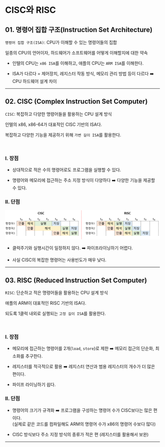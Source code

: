 # CISC와 RISC

## 01. 명령어 집합 구조(Instruction Set Architecture)

`명령어 집합 구조(ISA)`: CPU가 이해할 수 있는 명령어들의 집합<br>

일종의 CPU의 언어이자, 하드웨어가 소프트웨어를 어떻게 이해할지에 대한 약속<br>

- 인텔의 CPU는 `x86 ISA`를 이해하고, 애플의 CPU는 `ARM ISA`를 이해한다.<br>

- ISA가 다르다 = 제어장치, 레지스터 작동 방식, 메모리 관리 방법 등이 다르다 :arrow_right: CPU 하드웨어 설계 차이<br>

---

## 02. CISC (Complex Instruction Set Computer)

`CISC`: 복잡하고 다양한 명령어들을 활용하는 CPU 설계 방식<br>

인텔의 x86, x86-64가 대표적인 CISC 기반의 ISA다.<br>

복잡하고 다양한 기능을 제공하기 위해 `가변 길이 ISA`를 활용한다.<br>

<br>

### I. 장점

- 상대적으로 적은 수의 명령어로도 프로그램을 실행할 수 있다.<br>

- 명령어와 메모리에 접근하는 주소 지정 방식이 다양하다 :arrow_right: 다양한 기능을 제공할 수 있다.<br>

### II. 단점

<img src="../img/computer-structure-0421.png" width="800px">

- 클럭주기와 실행시간이 일정하지 않다. :arrow_right: 파이프라이닝하기 어렵다.<br>

- 사실 CISC의 복잡한 명령어는 사용빈도가 매우 낮다.<br>

---

## 03. RISC (Reduced Instruction Set Computer)

`RISC`: 단순하고 적은 명령어들을 활용하는 CPU 설계 방식<br>

애플의 ARM이 대표적인 RISC 기반의 ISA다.<br>

되도록 1클럭 내외로 실행되는 `고정 길이 ISA`를 활용한다.<br>

<br>

### I. 장점

- 메모리에 접근하는 명령어를 2개(`load`, `store`)로 제한 :arrow_right: 메모리 접근의 단순화, 최소화를 추구한다.<br>

- 레지스터를 적극적으로 활용 :arrow_right: 레지스터 연산과 범용 레지스터의 개수가 더 많은 편이다.<br>

- 파이프 라이닝하기 쉽다.<br>

### II. 단점

- 명령어의 크기가 규격화 :arrow_right: 프로그램을 구성하는 명령어 수가 CISC보다는 많은 편이다.<br>(실제로 같은 코드를 컴파일해도 ARM의 명령어 수가 x86의 명령어 수보다 많다)

- CISC 방식보다 주소 지정 방식의 종류가 적은 편 (레지스터를 활용해서 보완)<br>

---